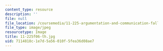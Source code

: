 ```yaml
---
content_type: resource
description: ''
file: null
file_location: /coursemedia/11-225-argumentation-and-communication-fall-2006/7114818c1e7d5a56010f5fea36d08ae7_11-225f06-th.jpg
file_type: image/jpeg
resourcetype: Image
title: 11-225f06-th.jpg
uid: 7114818c-1e7d-5a56-010f-5fea36d08ae7
---
```

